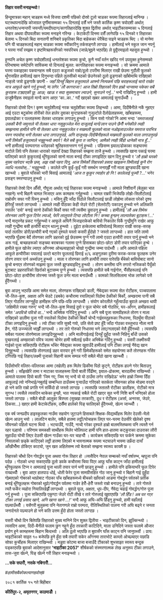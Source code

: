 **तिहार यसरी मनाइन्थ्यो !**

हिन्दूमात्रका महान् चाडहरू मध्ये विजया दशमी पछिको दोस्रो टूलो चाडका रूपमा तिहारलाई
मानिन्छ । घटस्थापनादेखि कोजाग्रत पूर्णीमासम्मका १५ दिनलाई दसैँ भने जस्तै कार्तिक कृष्ण
त्रयोदशी अर्थात् धनतरेश/धन्वन्तरी जयन्ती/यमदीपदान/कागतिहारदेखि शुक्ल द्वितीया अर्थात्
भाइटीकासम्माका ५ दिनलाई तिहार अथवा दीपावलीका रूपमा मनाइने गरिन्छ । केटाकेटी
दिनमा दसैँ लागेपछि १५ दिनको र तिहारका बेलामा ५ दिनको बिदा सनातनी शनिबारे
प्रकृतिका बिदा बाहेकका धेरैबिदा पाइने चाडहरू थिए । यो मानेमा पनि यी चाडहरूलाई
महान् चाडका रूपमा स्वीकारिनु तर्कसङ्गतै लाग्दछ । हामीलाई भने स्कुल जान नपर्नु र घरमा
नयाँ रमझम र इष्टमित्रहरूसँगको नवपरिचय (जान्ने/बुझ्ने भएपछि) ले छुट्टैरमाइलो महसुस हुन्थ्यो
।

हुनपनि अचेल कृष्ण त्रयोदशीलाई धनतरेशका रूपमा कुचो, कुनै नयाँ वर्तन खरिद गर्न उपयुक्त
हुनेसम्मको परिभाषामा समेटेपनि साविकमा यो दिनलाई मूलत: कागतिहारका रूपमा मनाइन्थ्यो
। सो क्रममा आमाले घरमा पकाइएका पकवानहरू सबै एउटा कडुजको राम्रो/ठूलो टपरीमा
मिलाएर राखी छेउमा गुर्दौली फूलको थुँगासहित हामीलाई खान दिनुभन्दा पहिले तुलसीको
मठको छेउनेरको ठूलो ढुङ्गाको खाँबोमाथि राखिएको नाङ्लो जत्रो ढुङ्गाकै छपनी - *जहाँ
दिनहुँ बिहान हजुरामाले आफ्नो नित्यकर्म पछि चराहरूलाई चारो राखेर मात्र आफूले खाने गर्नु
हुन्थ्यो,* मा लगेर *\'लौ कागराजा ! आज तिम्रो तिहारको दिन हाम्रो भान्सामा पकेका
सबै कुराहरू टक्र्याएकी छु; आऊ; खाऊ र सदा सुसमाचार ल्याउने, सुनाउने गर्नु\...\'* भन्दै
राखिदिनु हुन्थ्यो । हामी दाजूबैनीहरू रमाइलो मान्दै काग आएर \'का..का..\' गर्दै खाएको
खबर आमालाई सुनाउँथ्यौँ ।

तिहारको दोस्रो दिन ! कृष्ण चतुर्दशीलाई नरक चतुर्दशीका रूपमा लिइन्थ्यो । आमा,
दिदीबैनीले नर्के नुहाएर आई एउटा बटुकोमा तोरीको तेल हालेर दुवाका मुन्टाहरूको गुजुल्टोले
दैलोढेलाहरूमा, खाँबाहरूमा, झ्यालढोका र पल्लाहरूमा तेलका धाराहरू लगाउनु हुन्थ्यो । किन
यसो गरेको\'नि आमा भन्दा *\'यमराजलाई उसकी बैनी जमुनाले यी तेलका धारा नसुकुञ्जेल मेरा
दाजूलाई मार्न/लान पाउने छैनौँ भनेकीले त्यही सम्झनामा हामीले पनि यी तेलका धारा
नसुकुञ्जेल र मखमली फूलको माला नओइलाउञ्जेल यमराज घरभित्र पस्न नपावोस् भनी तेलका धारा
लगाउनुपर्छ, अनि दाजूभाइ-दिदीबैनीहरूले मखमली फुलको माला लगाउनुपर्छ भनी तिमेर्की
हजुरामाले भन्नुहुन्थ्यो क्यारे ! मैले सबै कुरा त जान्दिन, आमैको त्यही बिँडो धानेकी मात्र
हुँ\...\'* भनी हामीलाई परम्परागत धरोहरको श्रुतिहस्तान्तरण गर्नु हुन्थ्यो । पछिसम्म
झ्याल/ढोकाका सङ्घारमा माटोले लिपे पनि तेलका धाराको रछायाँ देख्दा तिहारको सम्झना
ताजै हुन्थ्यो । त्यसपछि खाना पकाई घरमा पालिएको काले कुकुरलाई थुँगेफूलको सानो माला
बनाई टीका लगाइदिएर खान दिनु हुन्थ्यो र *\'लौ हाम्रो घरको मुख्य पहरेदार भएकै छस्,
अझ राम्रो पहरा दिनु, आज तिमेर्को तिहारको प्रसाद खाइकन तिमीलाई कुनै रोग व्याधि
नलावोस्\...\'* भन्नुहुन्थ्यो । कालेले पनि कुइँ-कुइँ गरी समर्थन जनाएझैँ गरी माला झुण्ड्याउँदै
खाना खान्थ्यो । बुवाले घाँसको भारी बिसाई आमालाई *\'आज त कुकुर त्याहोर हो नि !
कालेलाई पूज्यौ ?\...\'* भनेर प्रसङ्ग स्मरण्याउनु हुन्थ्यो ।

तिहारको तेस्रो दिन औँसी, गौपूजा अर्थात् गाई तिहारका रूपमा मनाइन्थ्यो । आमाले
निशीवार्ने (बेलुका भात नखाने) भन्दै बिहानै चामल भिजाएर अरू कामहरू गर्नुहुन्थ्यो । चामल
राम्ररी भिजेपछि लोह्रो-सिलौटोलाई राम्रोसँग सफा गरी पिस्नु हुन्थ्यो । मसिनु हुँदै जाँदा
पिठोले सिलौटालाई छाडी लोह्रोमा लोकता परेको दृश्य हेरिरहुँ जस्तो लाग्दथ्यो । आमाले
त्यही पीठाका केही जेउरे रोटी (सेलरोटी) पकाउनु हुन्थ्यो भने अलिकति रयालेर \'दयो\'
बनाई सानो ठेकीको बिर्को सफा गरी त्यसैमा डुवाउनु हुन्थ्यो । हामीलाई *\'लौ अब तिमेरू
तोरनका लागि फूल टिपेर ल्याओ, फेरि लालुपाते टिप्दा लोटौला नि ! कच्चा हुन्छन्
लाल्पातेका बुटाहरू !\...\'* भन्दै मातृस्नेह प्रकट गर्नुहुन्थ्यो र आफूले अघिनै भिजाइराकेको
बावियो निकालेर पिर्के गुन्द्रीमुनि राखेर आफू त्यही गुन्द्रीमा बसी हत्यौरी बाट्न थाल्नु
हुन्थ्यो । दुईटा हत्केलामा बावियोलाई मिलाएर राखी सरक्-सरक् पार्दा तलतिर
डोरी/हत्यौरी बन्दै गएको दृश्यले यस्तो कसरी हुँदोहो ? जस्तो लाग्दथ्यो । हात जति लामो
भएपछि घुँडामा बेर्दै तोरणका लागि डहरको दुई छेउसम्म पुग्ने गरी लामो एउटा हत्यौरी तयार
पार्नु हुन्थ्यो भने अरू गाई, बाच्छाहरूको सङ्ख्या बराबरका गलामा पुग्ने हिसाबका
छोटा-छोटा डोरी तयार पारिएका हुन्थे । हामीले फूल खोजेर ल्याएर आँगनमा ओच्छ्याइएको
चोखो गुन्द्रीमा जम्मा पार्दथ्यौँ । अनि आमाले पहिला आफूले हत्यौरीका पयालाई उल्टो
बटारेर फूललाई छिराई ४/६ अङ्गुलका दुरीमा फरक-फरक फूलहरू उनेर तोरण तयार पार्न
अर्थ्याउनु हुन्थ्यो । माला र तोरणका लागि हत्यौरी तयार पारेपछि बँचेको बावियोबाट
सानो कुचो बनाएर तोरणको माझमा फूल जस्तै झुण्ड्याइदिनु हुन्थ्यो । तोरण कम्तीमा पनि
तगारो नजिकको पैयुँको बुटाबाट डहरपारिको खिर्राको बुटासम्म पुग्ने हुन्थ्यो । त्यसपछि
हामीले सबै गाईगोरु, भैँसीहरूलाई पनि छोटा-छोटा हत्यौरीमा तोरनमा जस्तै फूल उनेर माला
बनाउँथ्यौँ । कामको सिलसिलामा भोक लागेको पत्तै हुँदैनथ्यो ।

बुवा आउनु भएपछि आमा समेत माला, तोरणहरू राखिएको डाली, नैबेद्यका रूपमा सेल रोटीहरू,
पञ्चपालामा जौ-तिल-कुश, अक्षता अनि चेउटे (डबके) कचौरामा रयालिएको पिठोमा ठेकीको
बिर्को, अम्खरामा पानी सबै लिएर गोठतिर लाग्नुहुँदा हामीहरू पनि पछि-पछि लाग्दथ्यौँ ।
संयोग कोरलीले गहुँत्याउँदा बुवाले अम्खरा थापी \'लक्षिमीले रख्या गरुन्\' भन्दै जौ-तिल-कुश
मिसाई दुवो र फूल चोभेर सबै गोठतिर, घर-आँगन, हामीहरूलाई समेत *\'अपवित्रो पवित्रो
वा\...\'* भन्दै अभिषेक गरिदिनु हुन्थ्यो । अनि सबै पूजा सामग्रीहरूले तोरण र माला
राखिएको डालीमा पूजा गरी रयालेको पिठोमा ठेकीको बिर्को चोभ्दै गाईवस्तुहरूका
निधारमा, पिठ्युँमा पीठाको टीका लगाइदिनु हुन्थ्यो । त्यो टीका जति सुक्दै गयो, उति
सेतो प्रष्ट हुँदै जाँदा गोठका वस्तुभाउ नौला मात्रै हैन, गोठै उज्ज्यालो भएझैँ लाग्दथ्यो । तर
तारे गोरुको निधारमा भने लाए/नलाएको मेसै हुँदैनथ्यो । त्यसपछि सबैका गलामा तोरणेमाला
लगाइदिनुहुन्थ्यो । अनि मालीगाईलाई दिनहुँ दुहुँदा जस्तै निहिनु बाँधी उसको पुच्छरलाई
अम्खराको पवित्र जलमा चोभेर हामी सबैलाई छर्केर अभिषेक गर्दिनु हुन्थ्यो । यसरी
लक्ष्मीरूपी गाईको पूजा सकिएपछि रोटीहरू भाँचेर नैवेद्यका रूपमा खुवाउँदै हामीलाई पनि
टीका लगाई नैवेद्य खान दिनुहुन्थ्यो । त्यसपछि तोरणलाई डहर वारपार हुने गरी छिमेकीहरूको
समेत सहयोगमा कतै तोरणहरू गाँसेर टाँगेपछि गाई तिहार/लक्ष्मी पूजाको विहानी काम सम्पन्न
गरी सबैले मीठो खाना खान्थ्यौँ ।

दिउँसोभरि वल्तिर-पल्तिरका आमा (सहेली) हरू मिलेर ढिकीमा पिठो कुट्ने, रोटीहरू हाल्ने
गरेर बिताउनु हुन्थ्यो । साँझखेरि तामा र माटाका पालाहरूमा दियो बाली पिँढीमा,
झ्याल-ढोकामा, बारदलीमा राखिन्थ्यो । आमाले पालामा दियो बाली \'जिम गए, जिम गए
भन्दै यो यो ठाउँमा लगेर राखिदेऊ\' भनेर हाम्रो जिम्मा दिँदा आफूलाई त्यो
ननिभाई/नबुर्ताई सम्बन्धित ठाउँसम्म पुर्‍याउँदा गरिएको सतर्कता जीवनका हरेक मोडमा वरद्ने
हो भने कति राम्रो प्रगति गर्न सकिँदो हो जस्तो लाग्दछ । त्यसपछि जताततै रोटीका
डालीहरू, रोटीको मात्र सुगन्ध ! त्यसैले त्यसदिन थाकेका हुन्छौ, भात नपकाई सबैले रोटी
खाएर सुत भनी निशि बार्ने भनिएको होला जस्तो लाग्दछ । सबैले बोडी आलुका बिरम्ला
(सुख्खा तरकारी), दूध र रोटीहरू (अर्सा, अनरसा, जेउरे, ठिकसा\...) खाएर हामी
केटाकेटीहरू, दसैँमा हालेको पिङ् फालिएको हुँदैनथ्यो, खेल्न जान्थ्यौँ ।

एक वर्ष जनप्रदीप हाइस्कुलका नाउँमा सहयोग जुटाउने हिसाबले शिक्षक-विद्यार्थीहरू मिलेर
देउसी-भैलो खेल्न आउनु भयो । लालटिन बालेर, सबैले हातमा लट्ठी/घोचाहरू लिएर घर-घरमा
देउसीरे खेलेको दृश्य जीवनको पहिलो घटना थियो । भट्याउँदै, गाउँदै, नाच्दै गरेका दृश्यले
हाम्रो बालमस्तिष्कमा पनि त्यस्तै गर्न रहर पल्हायो । परिणाम समकक्षी साथीहरू मिलेर
भोलिपल्ट हामी पनि हात-हातमा कट्कुराका दाउराका लौरी सुहाउँदा घोची लिएर देउसी
खेल्न गाउँका घर-घर चाहर्‍यौँ । कार्यक्रम सकिएपछि घर फर्कने क्रममा सुकेका नियालाको छड्के
काटिएको लट्ठी हातमा लिएको म भावनात्मक रूपमा भट्याउने भावमा उफ्रँदा दायाँ आँखीभौँमा
ठोकिएर काट्यो, जुन खत अहिलेसम्म त्यो बेलाको सम्झना स्वरूप कायमै छ ।

तिहारको चौथो दिन गोवर्द्धन पूजा अथवा गोरू तिहार हो ।त्यसैदिन नेपाल सम्बत्को नयाँ
वर्षारम्भ, म्हपूजा पनि पर्दछ । गोठको धन्दा सकाएपछि ठूलो डवके कचौरामा चिया पिएर
आफू घाँस काट्न जाँदा हामीलाई थुँगेफूलहरू टिप्न र आमालाई पूजा थाली तयार पार्न भनी
छाड्नु हुन्थ्यो । हामीले पनि ढकियाभरि फूल टिपेर राख्दथ्यौँ । बुवा आएर हातपाउ धोई,
धोती फेरेर पूजा सामग्रीसहित गोठ जानु हुन्थ्यो र बिहानै गाई दुहुँदा गोब्र्याएको गोबरको
थाप्रोबाट गोठका पाँच खाँबाहरूमध्ये बीचको खाँवाको आडमा गोबर्द्धन पर्वतको प्रतीक बनाई
थुँगेफूलहरू गोबरको थुप्रो/गोवर्द्धन पर्वतमा गाडेर हेरौँ-हेरौँ जस्तो राम्रो बनाउनु हुन्थ्यो ।
तारे गोरुले त्यतै फर्केर व्यहोरा नियालिरहेझैँ लाग्दथ्यो । बुवाले फूल, अक्षता, धूप-दीप,
नैवेद्य चढाई गोवर्द्धन/गोरु पूजा गर्नु हुन्थ्यो । पूजा सकिएपछि एकुण्टा जेउरे रोटी तीखे र
तारे गोरुलाई खुवाएपछि *\'लौ हिँड ! अब घर गएर टीका लगाई प्रसाद खाने, अनि खाना
खाने \...!\'* भन्दै आफू अघि-अघि हिँड्नु हुन्थ्यो, हामी वहाँलाई पछ्याउँथ्यौँ । यसैगरी
मुलुकमा पनि नेतागणले राम्रो परम्परा, रीतिस्थितिको पालना गरी अघि बढ्ने र जनता
जनार्दनले पछ्याउने हो भने कति उत्तम हुँदो होला जस्तो लाग्दछ ।

यसरी चौथो दिन बितेपछि तिहारको मुख्य मानिने दिन शुक्ल द्वितीया - भाइटीकाको दिन,
झुल्किन्थ्यो । त्यसदिन आमा, दिदी-बैनीले फलाम छुन नहुने हुँदा तरकारी काटिदिने, माला
उनिदिने जस्ता फलामे औजार प्रयोग हुने कामहरूमा बिहान बित्दथ्यो । अलि ठूलो भएपछि त
बुवासँग घाँस काट्न पनि जानुपर्थ्यो । प्राय: भाइटीकाको साइत १० बजेपछि हुने हुँदा सबै
तयारी सकेर आँगनमा ताराभोटे काम्लो ओच्छ्याएर पछाडि सोफा कुर्चीहरू मिलाएर राखिन्थ्यो
। मडुवा कोटमा बाजा बजाउँदै टीकाको शुभसाइत स्वरूप बन्दुक पड्काएपछि बुवाको आदेशानुसार
**\'भाइटीका 2057\'** शीर्षकको संस्मरणात्मक लेख अनुरूप टीका लगाउने, तास-जुवा खेल्ने,
पिङ् खेल्ने गरी तिहार मनाइन्थ्यो ।

**\...सके सपारौँ, नसके नबिगारौँ\...**

*#हामीसबैकोकल्याणहवोस्#*

२०८१ कार्तिक १५ गते बिहीबार

**कीर्तिपुर-२, अमृतनगर, काठमाडौँ ।**
